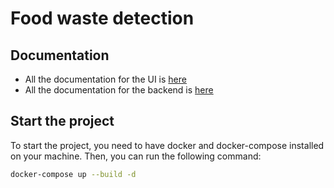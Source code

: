 # Food waste detection

## Documentation
- All the documentation for the UI is [here](./ui/README.md)
- All the documentation for the backend is [here](./restapi/README.md)

## Start the project
To start the project, you need to have docker and docker-compose installed on your machine. Then, you can run the following command:
```bash
docker-compose up --build -d
```
